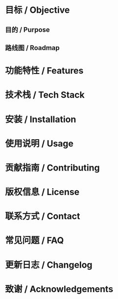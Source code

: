 # 目标 / Objective

## 目的 / Purpose

## 路线图 / Roadmap

# 功能特性 / Features

# 技术栈 / Tech Stack

# 安装 / Installation

# 使用说明 / Usage

# 贡献指南 / Contributing

# 版权信息 / License

# 联系方式 / Contact

# 常见问题 / FAQ

# 更新日志 / Changelog

# 致谢 / Acknowledgements